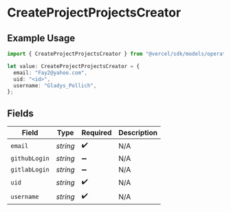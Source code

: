 # CreateProjectProjectsCreator

## Example Usage

```typescript
import { CreateProjectProjectsCreator } from "@vercel/sdk/models/operations/createproject.js";

let value: CreateProjectProjectsCreator = {
  email: "Fay2@yahoo.com",
  uid: "<id>",
  username: "Gladys_Pollich",
};
```

## Fields

| Field              | Type               | Required           | Description        |
| ------------------ | ------------------ | ------------------ | ------------------ |
| `email`            | *string*           | :heavy_check_mark: | N/A                |
| `githubLogin`      | *string*           | :heavy_minus_sign: | N/A                |
| `gitlabLogin`      | *string*           | :heavy_minus_sign: | N/A                |
| `uid`              | *string*           | :heavy_check_mark: | N/A                |
| `username`         | *string*           | :heavy_check_mark: | N/A                |
